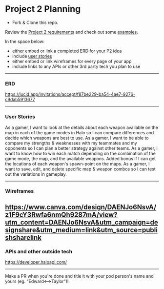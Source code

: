 # Project 2 Planning

* Fork & Clone this repo.

Review the [Project 2 requirements](https://tmdarneille.gitbook.io/seirfx/11-projects/project-2#project-feedback-evaluation) and check out some [examples](https://tmdarneille.gitbook.io/seirfx/11-projects/past-projects/project2).

In the space below:
* either embed or link a completed ERD for your P2 idea
* include [user stories](https://revelry.co/user-stories-that-dont-suck/)
* either embed or link wireframes for every page of your app
* include links to any APIs or other 3rd party tech you plan to use

----------------------------------------------------------
### ERD
https://lucid.app/invitations/accept/f87be229-ba54-4ae7-9276-c9dab5913677

----------------------------------------------------------
### User Stories
As a gamer, I want to look at the details about each weapon available on the map in each of the game modes in Halo so I can compare differences and decide which weapons are best to use.
As a gamer, I want to be able to compare my strengths & weaknesses with my teammates and my opponents so I can plan a better strategy against other teams.
As a gamer, I want to know how to win each match depending on the combination of the game mode, the map, and the available weapons. Added bonus if I can get the locations of each weapon's spawn-point on the maps. 
As a gamer, I want to save, edit, and delete specific map & weapon combos so I can test out the variations in gameplay.

----------------------------------------------------------
### Wireframes
https://www.canva.com/design/DAENJo6NsvA/z1F9cY3Rwfa6nmQh9287mA/view?utm_content=DAENJo6NsvA&utm_campaign=designshare&utm_medium=link&utm_source=publishsharelink
----------------------------------------------------------
### APIs and other outside tech

https://developer.haloapi.com/

----------------------------------------------------------

Make a PR when you're done and title it with your pod person's name and yours (eg. "Edward<-->Taylor")!